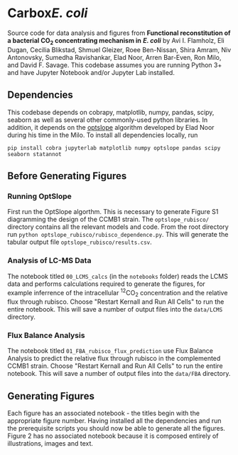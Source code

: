 # Carbox*E. coli*

Source code for data analysis and figures from **Functional reconstitution of a bacterial CO<sub>2</sub> concentrating mechanism in** ***E. coli*** by Avi I. Flamholz, Eli Dugan, Cecilia Blikstad, Shmuel Gleizer, Roee Ben-Nissan, Shira Amram, Niv Antonovsky, Sumedha Ravishankar, Elad Noor, Arren Bar-Even, Ron Milo, and David F. Savage. This codebase assumes you are running Python 3+ and have Jupyter Notebook and/or Jupyter Lab installed. 

## Dependencies

This codebase depends on cobrapy, matplotlib, numpy, pandas, scipy, seaborn as well as several other commonly-used python libraries. In addition, it depends on the [optslope](https://pypi.org/project/optslope/) algorithm developed by Elad Noor during his time in the Milo. To install all dependencies locally, run

```
pip install cobra jupyterlab matplotlib numpy optslope pandas scipy seaborn statannot
```

## Before Generating Figures

### Running OptSlope

First run the OptSlope algorthm. This is necessary to generate Figure S1 diagramming the design of the CCMB1 strain. The `optslope_rubisco/` directory contains all the relevant models and code. From the root directory run `python optslope_rubisco/rubisco_dependence.py`. This will generate the tabular output file `optslope_rubisco/results.csv`.

### Analysis of LC-MS Data

The notebook titled `00_LCMS_calcs` (in the `notebooks` folder) reads the LCMS data and performs calculations required to generate the figures, for example inferrence of the intracellular <sup>12</sup>CO<sub>2</sub> concentration and the relative flux through rubisco. Choose "Restart Kernall and Run All Cells" to run the entire notebook. This will save a number of output files into the `data/LCMS` directory.

### Flux Balance Analysis

The notebook titled `01_FBA_rubisco_flux_prediction` use Flux Balance Analysis to predict the relative flux through rubisco in the complemented CCMB1 strain.  Choose "Restart Kernall and Run All Cells" to run the entire notebook. This will save a number of output files into the `data/FBA` directory.

## Generating Figures

Each figure has an associated notebook - the titles begin with the appropriate figure number. Having installed all the dependencies and run the prerequisite scripts you should now be able to generate all the figures. Figure 2 has no associated notebook because it is composed entirely of illustrations, images and text.

